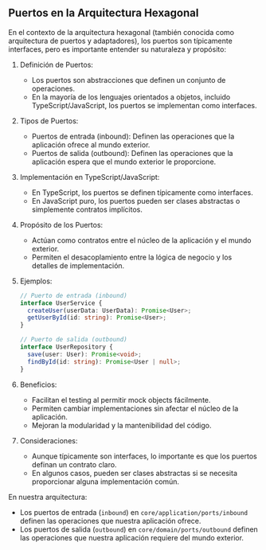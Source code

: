 ## Puertos en la Arquitectura Hexagonal

En el contexto de la arquitectura hexagonal (también conocida como arquitectura de puertos y adaptadores), los puertos son típicamente interfaces, pero es importante entender su naturaleza y propósito:

1. Definición de Puertos:
   - Los puertos son abstracciones que definen un conjunto de operaciones.
   - En la mayoría de los lenguajes orientados a objetos, incluido TypeScript/JavaScript, los puertos se implementan como interfaces.

2. Tipos de Puertos:
   - Puertos de entrada (inbound): Definen las operaciones que la aplicación ofrece al mundo exterior.
   - Puertos de salida (outbound): Definen las operaciones que la aplicación espera que el mundo exterior le proporcione.

3. Implementación en TypeScript/JavaScript:
   - En TypeScript, los puertos se definen típicamente como interfaces.
   - En JavaScript puro, los puertos pueden ser clases abstractas o simplemente contratos implícitos.

4. Propósito de los Puertos:
   - Actúan como contratos entre el núcleo de la aplicación y el mundo exterior.
   - Permiten el desacoplamiento entre la lógica de negocio y los detalles de implementación.

5. Ejemplos:

   ```typescript
   // Puerto de entrada (inbound)
   interface UserService {
     createUser(userData: UserData): Promise<User>;
     getUserById(id: string): Promise<User>;
   }

   // Puerto de salida (outbound)
   interface UserRepository {
     save(user: User): Promise<void>;
     findById(id: string): Promise<User | null>;
   }
   ```

6. Beneficios:
   - Facilitan el testing al permitir mock objects fácilmente.
   - Permiten cambiar implementaciones sin afectar el núcleo de la aplicación.
   - Mejoran la modularidad y la mantenibilidad del código.

7. Consideraciones:
   - Aunque típicamente son interfaces, lo importante es que los puertos definan un contrato claro.
   - En algunos casos, pueden ser clases abstractas si se necesita proporcionar alguna implementación común.

En nuestra arquitectura:
- Los puertos de entrada (`inbound`) en `core/application/ports/inbound` definen las operaciones que nuestra aplicación ofrece.
- Los puertos de salida (`outbound`) en `core/domain/ports/outbound` definen las operaciones que nuestra aplicación requiere del mundo exterior.